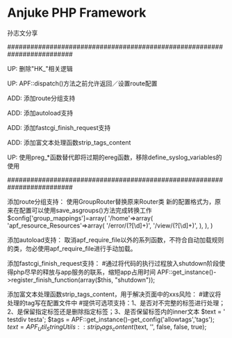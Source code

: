 # Anjuke PHP Framework
孙志文分享

#########################################################################

UP: 删除"HK_"相关逻辑

UP: APF::dispatch()方法之前允许返回／设置route配置

ADD: 添加route分组支持

ADD: 添加autoload支持

ADD: 添加fastcgi_finish_request支持

ADD: 添加富文本处理函数strip_tags_content

UP: 使用preg_*函数替代即将过期的ereg函数，移除define_syslog_variables的使用

#########################################################################

添加route分组支持：
	使用GroupRouter替换原来Router类
	新的配置格式为，原来在配置可以使用save_asgroups()方法完成转换工作
$config['group_mappings']=array(
	'/home'=>array(
		'apf_resource_Resources'=>array(
			'/error/(?[\d]+)',
			'/view/(?[\d]+)',
		),
	),
)

添加autoload支持：
	取消apf_require_file以外的系列函数，不符合自动加载规则的类，勿必使用apf_require_file进行手动加载。

添加fastcgi_finish_request支持：
	#通过将代码的执行过程放入shutdown阶段使得php尽早的释放与app服务的联系，缩短app占用时间
	APF::get_instance()->register_finish_function(array($this, "shutdown"));

添加富文本处理函数strip_tags_content，用于解决页面中的xxs风险：
	#建议将处理的tag写在配置文件中
	#提供可选项支持：1、是否对不完整的标签进行处理；2、是保留指定标签还是删除指定标签；3、是否保留标签内的inner文本
	$text = '
testdiv
testa';
	$tags = APF::get_instance()-get_config('allowtags','tags');                        
	$text = APF_Util_StringUtils::strip_tags_content($text, '', false, false, true); 

